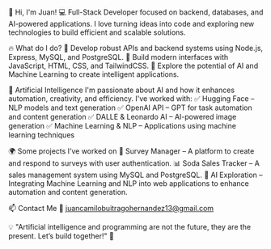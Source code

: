 🚀 Hi, I'm Juan!
💻 Full-Stack Developer focused on backend, databases, and AI-powered applications. I love turning ideas into code and exploring new technologies to build efficient and scalable solutions.

🔥 What do I do?
🔹 Develop robust APIs and backend systems using Node.js, Express, MySQL, and PostgreSQL.
🔹 Build modern interfaces with JavaScript, HTML, CSS, and TailwindCSS.
🔹 Explore the potential of AI and Machine Learning to create intelligent applications.

🤖 Artificial Intelligence
I'm passionate about AI and how it enhances automation, creativity, and efficiency. I've worked with:
✅ Hugging Face – NLP models and text generation
✅ OpenAI API – GPT for task automation and content generation
✅ DALLE & Leonardo AI – AI-powered image generation
✅ Machine Learning & NLP – Applications using machine learning techniques

🌍 Some projects I’ve worked on
🚀 Survey Manager – A platform to create and respond to surveys with user authentication.
📊 Soda Sales Tracker – A sales management system using MySQL and PostgreSQL.
🤖 AI Exploration – Integrating Machine Learning and NLP into web applications to enhance automation and content generation.

📫 Contact Me
📩 juancamilobuitragohernandez13@gmail.com

💡 "Artificial intelligence and programming are not the future, they are the present. Let’s build together!" 🚀
